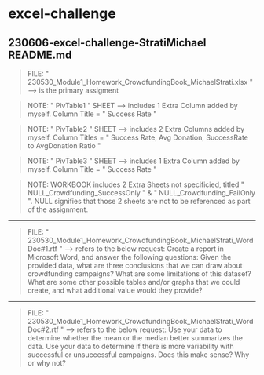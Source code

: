 # excel-challenge
230606-excel-challenge-StratiMichael 
README.md
--------------------------------------------------------------------------------

> FILE: " 230530_Module1_Homework_CrowdfundingBook_MichaelStrati.xlsx " --> is the primary assigment
  
> NOTE: " PivTable1 " SHEET --> includes 1 Extra Column added by myself. Column Title = " Success Rate "
  
> NOTE: " PivTable2 " SHEET --> includes 2 Extra Columns added by myself. Column Titles = " Success Rate, Avg Donation, SuccessRate to AvgDonation Ratio " 
  
> NOTE: " PivTable3 " SHEET --> includes 1 Extra Column added by myself. Column Title = " Success Rate "
  
> NOTE: WORKBOOK includes 2 Extra Sheets not specificied, titled " NULL_Crowdfunding_SuccessOnly " & " NULL_Crowdfunding_FailOnly ". NULL signifies that those 2 sheets are not to be referenced as part of the assignment.

--------------------------------------------------------------------------------

> FILE: " 230530_Module1_Homework_CrowdfundingBook_MichaelStrati_WordDoc#1.rtf " --> refers to the below request:
Create a report in Microsoft Word, and answer the following questions:
Given the provided data, what are three conclusions that we can draw about crowdfunding campaigns?
What are some limitations of this dataset?
What are some other possible tables and/or graphs that we could create, and what additional value would they provide?
   
--------------------------------------------------------------------------------
   
> FILE:  " 230530_Module1_Homework_CrowdfundingBook_MichaelStrati_WordDoc#2.rtf "  --> refers to the below request:
Use your data to determine whether the mean or the median better summarizes the data.
Use your data to determine if there is more variability with successful or unsuccessful campaigns. Does this make sense? Why or why not?


